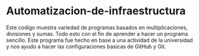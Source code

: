 # Automatizacion-de-infraestructura
Este codigo muestra variedad de programas basados en multiplicaciones, divisiones y sumas. Todo esto con el fin de aprender a hacer un programa sencillo.
Este programa fue hecho en base a una actividad de la universidad y nos ayudo a hacer las configuraciones basicas de GitHub y Git.
